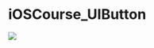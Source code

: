 # iOSCourse_UIButton
![](https://github.com/LittleHeap/iOSCourse_UIButton/blob/master/UIButtonUITests/demo.gif)

